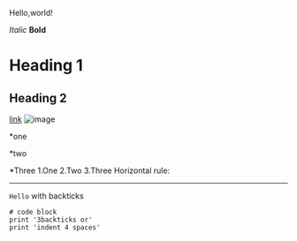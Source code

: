 
Hello,world!

*Italic*
**Bold**
# Heading 1
## Heading 2
[link](https://johnsonli010801.github.io/cse15l-lab-reports/johnson.html)
![image](https://www.google.com/imgres?imgurl=https%3A%2F%2Fstatic.wikia.nocookie.net%2Fdespicableme%2Fimages%2Fc%2Fca%2FBob-from-the-minions-movie.jpg%2Frevision%2Flatest%2Ftop-crop%2Fwidth%2F360%2Fheight%2F450%3Fcb%3D20151224154354&imgrefurl=https%3A%2F%2Fdespicableme.fandom.com%2Fwiki%2FBob&tbnid=25SaFgCyizPLAM&vet=12ahUKEwipiPqr9a_1AhWOAjQIHZ-BB0oQMygAegUIARDLAg..i&docid=fUlps0SG5V20IM&w=360&h=450&itg=1&q=minion&ved=2ahUKEwipiPqr9a_1AhWOAjQIHZ-BB0oQMygAegUIARDLAg)
> 
*one
>
*two
>
*Three
1.One
2.Two
3.Three
Horizontal rule:
___
`Hello` with backticks
```
# code block
print '3backticks or'
print 'indent 4 spaces'
```
